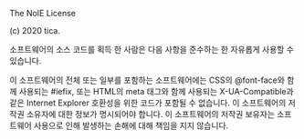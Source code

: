 The NoIE License

(c) 2020 tica.

소프트웨어의 소스 코드를 획득 한 사람은 다음 사항을 준수하는 한 자유롭게 사용할 수 있습니다.

이 소프트웨어의 전체 또는 일부를 포함하는 소프트웨어에는 CSS의 @font-face와 함께 사용되는 #iefix, 또는 HTML의 meta 태그와 함께 사용되는 X-UA-Compatible과 같은 Internet Explorer 호환성을 위한 코드가 포함될 수 없습니다. 이 소프트웨어의 저작권 소유자에 대한 정보가 명시되어야 합니다. 이 소프트웨어의 저작권 보유자는 소프트웨어 사용으로 인해 발생하는 손해에 대해 책임을 지지 않습니다.
